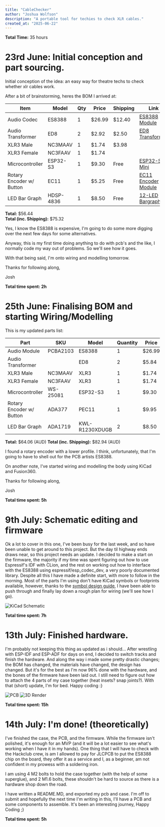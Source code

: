 ```yaml
---
title: "CableChecker"
author: "Joshua Wolfson"
description: "A portable tool for techies to check XLR cables."
created_at: "2025-06-22"
---
```


**Total Time:** 35 hours

# 23rd June: Initial conception and part sourcing.

Initial conception of the idea: an easy way for theatre techs to check whether xlr cables work.

After a bit of brainstorming, heres the BOM I arrived at:

| Item                         | Model          | Qty | Price        | Shipping      | Link                                                                 |
|------------------------------|----------------|-----|--------------|---------------|----------------------------------------------------------------------|
| Audio Codec                  | ES8388         | 1   | $26.99       | $12.40        | [ES8388 Module](https://pcbartists.com/product/es8388-module/)      |
| Audio Transformer            | ED8            | 2   | $2.92        | $2.50         | [ED8 Transformer](https://www.aliexpress.com/i/1005002450695711.html) |
| XLR3 Male                    | NC3MAAV        | 1   | $1.74        | $3.98         |                                                                      |
| XLR3 Female                  | NC3FAAV        | 1   | $1.74        |               |                                                                      |
| Microcontroller              | ESP32-S3       | 1   | $9.30        | Free          | [ESP32-S3 Mini](https://core-electronics.com.au/esp32-s3-mini-development-board-retired.html) |
| Rotary Encoder w/ Button     | EC11           | 1   | $5.25        | Free          | [EC11 Encoder Module](https://core-electronics.com.au/ec11-rotary-encoder-module.html) |
| LED Bar Graph                | HDSP-4836      | 1   | $8.50        | Free          | [12-LED Bargraph](https://core-electronics.com.au/bi-color-red-green-12-led-bargraph-pack-of-2.html) |

**Total:** $56.44  
**Total (inc. Shipping):** $75.32

Yes, I know the ES8388 is expensive, I'm going to do some more digging over the next few days for some alternatives.

Anyway, this is my first time doing anything to do with pcb's and the like, I normally code my way out of problems. So we'll see how it goes.

With that being said, I'm onto wiring and modelling tomorrow.

Thanks for following along,

Josh

**Total time spent: 2h**

# 25th June: Finalising BOM and starting Wiring/Modelling

This is my updated parts list:

| Part                     | SKU       | Model    | Quantity | Price   | Shipping | Link                                                                                  |
|--------------------------|-----------|----------|----------|---------|----------|---------------------------------------------------------------------------------------|
| Audio Module             | PCBA2103  | ES8388   | 1        | $26.99  | $12.40   | [Link](https://pcbartists.com/product/es8388-module/)                                 |
| Audio Transformer        |           | ED8      | 2        | $5.84   | $2.50    | [Link](https://www.aliexpress.com/i/1005002450695711.html)                            |
| XLR3 Male                | NC3MAAV   | XLR3     | 1        | $1.74   | $3.98    | [Link](https://www.aliexpress.com/item/1005003251181647.html)                         |
| XLR3 Female              | NC3FAAV   | XLR3     | 1        | $1.74   | ''       | [Link](https://www.aliexpress.com/item/1005003251181647.html)                         |
| Microcontroller          | WS-25081  | ESP32-S3 | 1        | $9.30   | Free     | [Link](https://core-electronics.com.au/esp32-s3-mini-development-board-retired.html)  |
| Rotary Encoder w/ Button | ADA377    | PEC11    | 1        | $9.95   | ''       | [Link](https://core-electronics.com.au/rotary-encoder-extras.html)                    |
| LED Bar Graph            | ADA1719   | KWL-R1230XDUGB | 2  | $8.50   | ''       | [Link](https://core-electronics.com.au/bi-color-red-green-12-led-bargraph-pack-of-2.html) |

**Total:** $64.06 (AUD)
**Total (inc. Shipping):** $82.94 (AUD)

I found a rotary encoder with a lower profile. I think, unfortunately, that I'm going to have to shell out for the PCB artists ES8388.

On another note, I've started wiring and modelling the body using KiCad and Fusion360.

Thanks for following along,

Josh

**Total time spent: 5h**

# 9th July: Schematic editing and firmware
Ok a lot to cover in this one, I've been busy for the last week, and so have been unable to get around to this project. But the day til highway ends draws near, so this project needs an update.
I decided to make a start on the firmware, the majority if my time was spent figuring out how to use Espressif's IDF with CLion, and the rest on working out how to interface with the ES8388 using espressif/esp_codec_dev, a very poorly documented library. Despite all this I have made a definite start, with more to follow in the morning.
Most of the parts I'm using don't have KiCad symbols or footprints available, however, thanks to the [symbol design guide](https://highway.hackclub.com/guides/symbol-design), I have been able to push through and finally lay down a rough plan for wiring (we'll see how I go).

![KiCad Schematic](https://hc-cdn.hel1.your-objectstorage.com/s/v3/b071340b75857397ee74b12427548386edf4560e_screenshot_2025-07-09_at_9.54.52___pm.png)

**Total time spent: 7h**

# 13th July: Finished hardware.
I'm probably not keeping this thing as updated as i should... After wrestling with ESP-IDF and ESP-ADF for days on end, I decided to switch tracks and finish the hardware. And along the way i made some pretty drastic changes; the BOM has changed, the materials have changed, the design has changed. But it's for the best as I'm now 96% done with the hardware, and the bones of the firmware have been laid out. I still need to figure out how to attach the 4 parts of my case together (heat insets? snap joints?).
With that (short) update,
I'm for bed.
Happy coding :}

![PCB](https://hc-cdn.hel1.your-objectstorage.com/s/v3/82c8813a936d989391e9b1fd9b8a1a7aa66b8289_screenshot_2025-07-13_at_10.50.01___pm.png)
![3D Render](https://hc-cdn.hel1.your-objectstorage.com/s/v3/5598b6b83e04d97bdfe38903faa6e277f57bc40e_screenshot_2025-07-13_at_10.54.46___pm.png)

**Total time spent: 15h**

# 14th July: I'm done! (theoretically)
I've finished the case, the PCB, and the firmware. While the firmware isn't polished, it's enough for an MVP (and it will be a lot easier to see what's working when I have it in my hands). One thing that I will have to check with the Hackclub crew, is am I allowed to pay for JLCPCB to put the ES8388 chip on the board, they offer it as a service and I, as a beginner, am not confident in my prowess with a soldering iron.

I am using 4 M2 bolts to hold the case together (with the help of some superglue), and 2 M1.6 bolts, these shouldn't be hard to source as there is a hardware shop down the road.

I have written a README.MD, and exported my pcb and case. I'm off to submit and hopefully the next time I'm writing in this, I'll have a PCB and some components to assemble.
It's been an interesting journey,
Happy Coding ;}

**Total time spent: 5h**
